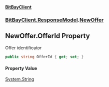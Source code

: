 #### [BitBayClient](./index.md 'index')
### [BitBayClient.ResponseModel](./BitBayClient-ResponseModel.md 'BitBayClient.ResponseModel').[NewOffer](./BitBayClient-ResponseModel-NewOffer.md 'BitBayClient.ResponseModel.NewOffer')
## NewOffer.OfferId Property
Offer identificator  
```csharp
public string OfferId { get; set; }
```
#### Property Value
[System.String](https://docs.microsoft.com/en-us/dotnet/api/System.String 'System.String')  
